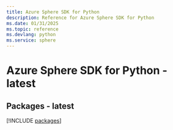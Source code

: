 ```yaml
---
title: Azure Sphere SDK for Python
description: Reference for Azure Sphere SDK for Python
ms.date: 01/31/2025
ms.topic: reference
ms.devlang: python
ms.service: sphere
---
```

# Azure Sphere SDK for Python - latest
## Packages - latest
[!INCLUDE [packages](sphere-index.md)]